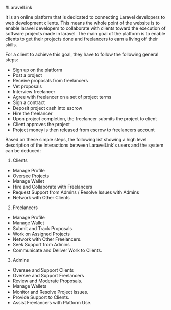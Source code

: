 #LaravelLink

It is an online platform that is dedicated to connecting Laravel developers to web development clients. This means the whole point of the website is to enable laravel developers to collaborate with clients toward the execution of software projects made in laravel. The main goal of the platform is to enable clients to get their projects done and freelancers to earn a living off their skills.

For a client to achieve this goal, they have to follow the following general steps:
- Sign up on the platform
- Post a project
- Receive proposals from freelancers
- Vet proposals
- Interview freelancer
- Agree with freelancer on a set of project terms
- Sign a contract
- Deposit project cash into escrow
- Hire the freelancer
- Upon project completion, the freelancer submits the project to client
- Client approves the project
- Project money is then released from escrow to freelancers account

Based on these simple steps, the following list showing a high level description of the interactions between LaravelLink's users and the system can be deduced:

1. Clients
- Manage Profile 
- Oversee Projects 
- Manage Wallet 
- Hire and Collaborate with Freelancers 
- Request Support from Admins / Resolve Issues with Admins 
- Network with Other Clients
 
2. Freelancers
- Manage Profile 
- Manage Wallet 
- Submit and Track Proposals 
- Work on Assigned Projects 
- Network with Other Freelancers. 
- Seek Support from Admins 
- Communicate and Deliver Work to Clients.

3. Admins
- Oversee and Support Clients 
- Oversee and Support Freelancers 
- Review and Moderate Proposals. 
- Manage Wallets 
- Monitor and Resolve Project Issues. 
- Provide Support to Clients. 
- Assist Freelancers with Platform Use.